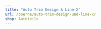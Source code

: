 ```yaml
---
title: "Auto Trim Design & Line-X"
url: /boerne/auto-trim-design-und-line-x/
shop: Autoteile
---
```

